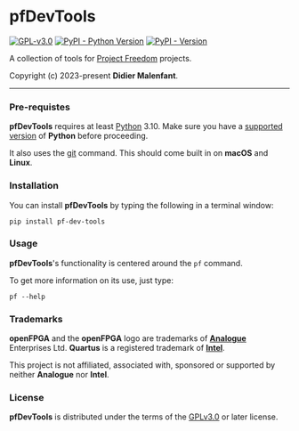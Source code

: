 # pfDevTools

[![GPL-v3.0](https://img.shields.io/github/license/DidierMalenfant/pfDevTools)](https://spdx.org/licenses/GPL-3.0-or-later.html) [![PyPI - Python Version](https://img.shields.io/pypi/pyversions/pf-dev-tools.svg)](https://python.org) [![PyPI - Version](https://img.shields.io/pypi/v/pf-dev-tools.svg)](https://pypi.org/project/pf-dev-tools)

A collection of tools for [Project Freedom](https://didier.malenfant.net/ProjectFreedom/) projects.

Copyright (c) 2023-present **Didier Malenfant**.

-----

### Pre-requistes

**pfDevTools** requires at least [Python](https://python.org) 3.10. Make sure you have a [supported version](http://didier.malenfant.net/blog/nerdy/2022/08/17/installing-python.html) of **Python** before proceeding.

It also uses the [git](https://git-scm.com) command. This should come built in on **macOS** and **Linux**.

### Installation

You can install **pfDevTools** by typing the following in a terminal window:
```console
pip install pf-dev-tools
```

### Usage

**pfDevTools**'s functionality is centered around the `pf` command.

To get more information on its use, just type:
```console
pf --help
```

### Trademarks

**openFPGA** and the **openFPGA** logo are trademarks of [**Analogue**](https://www.analogue.co/) Enterprises Ltd.
**Quartus** is a registered trademark of [**Intel**](https://intel.com/).

This project is not affiliated, associated with, sponsored or supported by neither **Analogue** nor **Intel**.

### License

**pfDevTools** is distributed under the terms of the [GPLv3.0](https://spdx.org/licenses/GPL-3.0-or-later.html) or later license.
